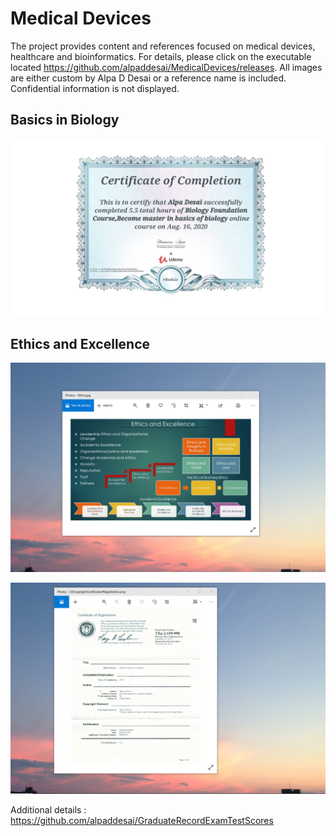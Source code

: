 # Medical Devices
The project provides content and references focused on medical devices, healthcare and bioinformatics.
For details, please click on the executable located https://github.com/alpaddesai/MedicalDevices/releases.
All images are either custom by Alpa D Desai or a reference name is included. Confidential information is not displayed.

## Basics in Biology
![image](BiologyCertificate.jpg)

## Ethics and Excellence
![image](EthicsandExcellence.png)

![image](USCopyrightCertificate.png)

Additional details : https://github.com/alpaddesai/GraduateRecordExamTestScores
